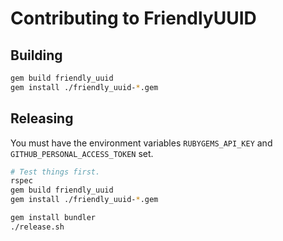 # Contributing to FriendlyUUID

## Building

```sh
gem build friendly_uuid
gem install ./friendly_uuid-*.gem
```

## Releasing

You must have the environment variables `RUBYGEMS_API_KEY` and `GITHUB_PERSONAL_ACCESS_TOKEN` set.

```sh
# Test things first.
rspec
gem build friendly_uuid
gem install ./friendly_uuid-*.gem

gem install bundler
./release.sh
```
